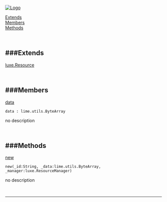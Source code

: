 
[![Logo](http://luxeengine.com/images/logo.png)](index.html)


[Extends](#Extends)   
[Members](#Members)   
[Methods](#Methods)   


&nbsp;   

<a class="lift" name="Extends" ></a>
###Extends   
---
<a class="lift" name="luxe.Resource" href="luxe.Resource.html">luxe.Resource</a>

&nbsp;   

<a class="lift" name="Members" ></a>
###Members   
---
<a class="lift" name="data" href="#data">data</a>



    data : lime.utils.ByteArray

<span class="small_desc_flat"> no description </span>   

&nbsp;   

<a class="lift" name="Methods" ></a>
###Methods   
---
<a class="lift" name="new" href="#new">new</a>



    new(_id:String, _data:lime.utils.ByteArray, _manager:luxe.ResourceManager) 

<span class="small_desc_flat"> no description </span>   



&nbsp;
&nbsp;
&nbsp;

---  


&nbsp;   
&nbsp;   